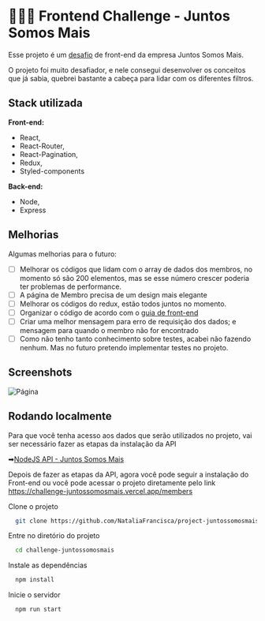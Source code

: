 # 👩🏽‍💻 Frontend Challenge - Juntos Somos Mais

Esse projeto é um [desafio](https://github.com/juntossomosmais/frontend-challenge) de front-end da empresa Juntos Somos Mais.

O projeto foi muito desafiador, e nele consegui desenvolver os conceitos que já sabia, quebrei bastante a cabeça para lidar com os diferentes filtros. 


## Stack utilizada

**Front-end:** 
- React, 
- React-Router,
- React-Pagination,
- Redux, 
- Styled-components

**Back-end:** 
- Node, 
- Express


## Melhorias

Algumas melhorias para o futuro:
- [ ]  Melhorar os códigos que lidam com o array de dados dos membros, no momento só são 200 elementos, mas se esse número crescer poderia ter problemas de performance.
- [ ]  A página de Membro precisa de um design mais elegante
- [ ]  Melhorar os códigos do redux, estão todos juntos no momento.
- [ ]  Organizar  o código de acordo com o [guia de front-end](https://github.com/juntossomosmais/frontend-guideline)
- [ ]  Criar uma melhor mensagem para erro de requisição dos dados; e mensagem para quando o membro não for encontrado
- [ ]  Como não tenho tanto conhecimento sobre testes, acabei não fazendo nenhum. Mas no futuro pretendo implementar testes no projeto.

## Screenshots

![Página](https://firebasestorage.googleapis.com/v0/b/github-images-6c299.appspot.com/o/juntossomosmais.png?alt=media&token=a7afe770-4a6c-44d6-930a-482ab1e10862)


## Rodando localmente

Para que você tenha acesso aos dados que serão utilizados no projeto, vai ser necessário fazer as etapas da instalação da API

➡[NodeJS API - Juntos Somos Mais](https://github.com/NataliaFrancisca/api-juntossomosmais-challenge)

Depois de fazer as etapas da API, agora você pode seguir a instalação do Front-end ou você pode acessar o projeto diretamente pelo link  https://challenge-juntossomosmais.vercel.app/members

Clone o projeto

```bash
  git clone https://github.com/NataliaFrancisca/project-juntossomosmais-challenge
```

Entre no diretório do projeto

```bash
  cd challenge-juntossomosmais
```

Instale as dependências

```bash
  npm install
```

Inicie o servidor

```bash
  npm run start
```

